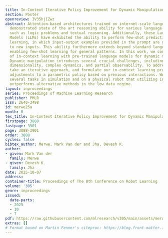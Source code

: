 ```yaml
---
title: In-Context Iterative Policy Improvement for Dynamic Manipulation
section: Poster
openreview: IV35hjIZwz
abstract: Attention-based architectures trained on internet-scale language data have
  demonstrated state of the art reasoning ability for various language-based tasks,
  such as logic problems and textual reasoning. Additionally, these Large Language
  Models (LLMs) have exhibited the ability to perform few-shot prediction via in-context
  learning, in which input-output examples provided in the prompt are generalized
  to new inputs. This ability furthermore extends beyond standard language tasks,
  enabling few-shot learning for general patterns. In this work, we consider the application
  of in-context learning with pre-trained language models for dynamic manipulation.
  Dynamic manipulation introduces several crucial challenges, including increased
  dimensionality, complex dynamics, and partial observability. To address this, we
  take an iterative approach, and formulate our in-context learning problem to predict
  adjustments to a parametric policy based on previous interactions. We show across
  several tasks in simulation and on a physical robot that utilizing in-context learning
  outperforms alternative methods in the low data regime.
layout: inproceedings
series: Proceedings of Machine Learning Research
publisher: PMLR
issn: 2640-3498
id: merwe25a
month: 0
tex_title: In-Context Iterative Policy Improvement for Dynamic Manipulation
firstpage: 3888
lastpage: 3901
page: 3888-3901
order: 3888
cycles: false
bibtex_author: Merwe, Mark Van der and Jha, Devesh K.
author:
- given: Mark Van der
  family: Merwe
- given: Devesh K.
  family: Jha
date: 2025-10-07
address:
container-title: Proceedings of The 8th Conference on Robot Learning
volume: '305'
genre: inproceedings
issued:
  date-parts:
  - 2025
  - 10
  - 7
pdf: https://raw.githubusercontent.com/mlresearch/v305/main/assets/merwe25a/merwe25a.pdf
extras: []
# Format based on Martin Fenner's citeproc: https://blog.front-matter.io/posts/citeproc-yaml-for-bibliographies/
---
```

